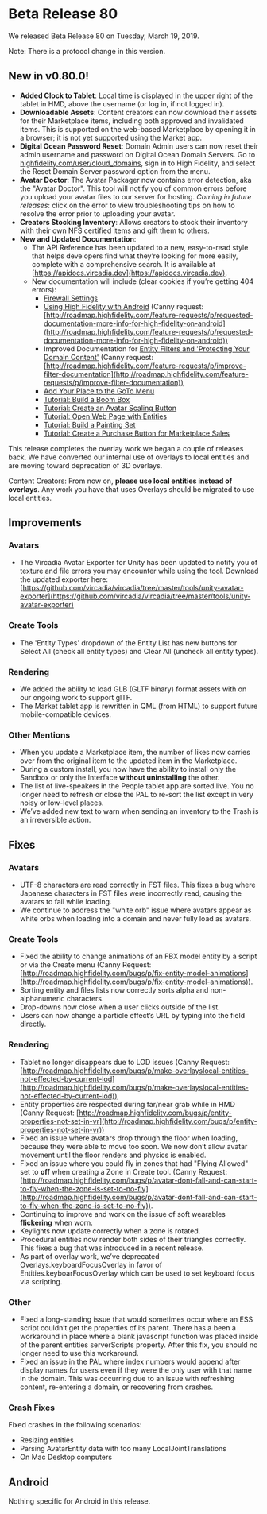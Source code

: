 # Beta Release 80

We released Beta Release 80 on Tuesday, March 19, 2019.

Note: There is a protocol change in this version.

## New in v0.80.0!

* **Added Clock to Tablet**: Local time is displayed in the upper right of the tablet in HMD, above the username (or log in, if not logged in).
* **Downloadable Assets**: Content creators can now download their assets for their Marketplace items, including both approved and invalidated items. This is supported on the web-based Marketplace by opening it in a browser; it is not yet supported using the Market app.
* **Digital Ocean Password Reset**: Domain Admin users can now reset their admin username and password on Digital Ocean Domain Servers. Go to [highfidelity.com/user/cloud_domains](https://highfidelity.com/user/cloud_domains), sign in to High Fidelity, and select the Reset Domain Server password option from the menu.
* **Avatar Doctor**: The Avatar Packager now contains error detection, aka the "Avatar Doctor". This tool will notify you of common errors before you upload your avatar files to our server for hosting. *Coming in future releases*: click on the error to view troubleshooting tips on how to resolve the error prior to uploading your avatar.
* **Creators Stocking Inventory**: Allows creators to stock their inventory with their own NFS certified items and gift them to others.
* **New and Updated Documentation**:
    * The API Reference has been updated to a new, easy-to-read style that helps developers find what they’re looking for more easily, complete with a comprehensive search. It is available at [https://apidocs.vircadia.dev](https://apidocs.vircadia.dev).
    * New documentation will include (clear cookies if you’re getting 404 errors):
        * [Firewall Settings](https://docs.highfidelity.com/host/your-domain/configure-settings.html#firewall-settings)
        * [Using High Fidelity with Android](https://docs.highfidelity.com/explore/get-started/android.html) (Canny request: [http://roadmap.highfidelity.com/feature-requests/p/requested-documentation-more-info-for-high-fidelity-on-android](http://roadmap.highfidelity.com/feature-requests/p/requested-documentation-more-info-for-high-fidelity-on-android))
        * Improved Documentation for [Entity Filters and 'Protecting Your Domain Content'](https://docs.highfidelity.com/host/secure-domain.html#protect-your-domain-s-content) (Canny request: [http://roadmap.highfidelity.com/feature-requests/p/improve-filter-documentation](http://roadmap.highfidelity.com/feature-requests/p/improve-filter-documentation))
        * [Add Your Place to the GoTo Menu](https://docs.highfidelity.com/host/place-name.html#add-your-place-to-the-goto-directory)
        * [Tutorial: Build a Boom Box](https://docs.highfidelity.com/create/entities/boombox-tutorial.html)
        * [Tutorial: Create an Avatar Scaling Button](https://docs.highfidelity.com/create/entities/avatar-scaling-tutorial.html)
        * [Tutorial: Open Web Page with Entities](https://docs.highfidelity.com/create/entities/open-tablet-page-tutorial.html)
        * [Tutorial: Build a Painting Set](https://docs.highfidelity.com/create/entities/primitive-painting-set-tutorial.html)
        * [Tutorial: Create a Purchase Button for Marketplace Sales](https://docs.highfidelity.com/create/entities/purchase-button-tutorial.html)

This release completes the overlay work we began a couple of releases back. We have converted our internal use of overlays to local entities and are moving toward deprecation of 3D overlays.

Content Creators: From now on, **please use local entities instead of overlays**. Any work you have that uses Overlays should be migrated to use local entities.

## Improvements

### Avatars

* The Vircadia Avatar Exporter for Unity has been updated to notify you of texture and file errors you may encounter while using the tool. Download the updated exporter here: [https://github.com/vircadia/vircadia/tree/master/tools/unity-avatar-exporter](https://github.com/vircadia/vircadia/tree/master/tools/unity-avatar-exporter)

### Create Tools

* The 'Entity Types' dropdown of the Entity List has new buttons for Select All (check all entity types) and Clear All (uncheck all entity types).

### Rendering

* We added the ability to load GLB (GLTF binary) format assets with on our ongoing work to support glTF.
* The Market tablet app is rewritten in QML (from HTML) to support future mobile-compatible devices.

### Other Mentions

* When you update a Marketplace item, the number of likes now carries over from the original item to the updated item in the Marketplace.
* During a custom install, you now have the ability to install only the Sandbox or only the Interface **without uninstalling** the other.
* The list of live-speakers in the People tablet app are sorted live. You no longer need to refresh or close the PAL to re-sort the list except in very noisy or low-level places.
* We’ve added new text to warn when sending an inventory to the Trash is an irreversible action.

## Fixes

### Avatars

* UTF-8 characters are read correctly in FST files. This fixes a bug where Japanese characters in FST files were incorrectly read, causing the avatars to fail while loading.
* We continue to address the "white orb" issue where avatars appear as white orbs when loading into a domain and never fully load as avatars.

### Create Tools

* Fixed the ability to change animations of an FBX model entity by a script or via the Create menu (Canny Request: [http://roadmap.highfidelity.com/bugs/p/fix-entity-model-animations](http://roadmap.highfidelity.com/bugs/p/fix-entity-model-animations)).
* Sorting entity and files lists now correctly sorts alpha and non-alphanumeric characters.
* Drop-downs now close when a user clicks outside of the list.
* Users can now change a particle effect’s URL by typing into the field directly.

### Rendering

* Tablet no longer disappears due to LOD issues (Canny Request: [http://roadmap.highfidelity.com/bugs/p/make-overlayslocal-entities-not-effected-by-current-lod](http://roadmap.highfidelity.com/bugs/p/make-overlayslocal-entities-not-effected-by-current-lod))
* Entity properties are respected during far/near grab while in HMD (Canny Request: [http://roadmap.highfidelity.com/bugs/p/entity-properties-not-set-in-vr](http://roadmap.highfidelity.com/bugs/p/entity-properties-not-set-in-vr))
* Fixed an issue where avatars drop through the floor when loading, because they were able to move too soon. We now don’t allow avatar movement until the floor renders and physics is enabled.
* Fixed an issue where you could fly in zones that had "Flying Allowed" set to **off** when creating a Zone in Create tool. (Canny Request: [http://roadmap.highfidelity.com/bugs/p/avatar-dont-fall-and-can-start-to-fly-when-the-zone-is-set-to-no-fly](http://roadmap.highfidelity.com/bugs/p/avatar-dont-fall-and-can-start-to-fly-when-the-zone-is-set-to-no-fly)).
* Continuing to improve and work on the issue of soft wearables **flickering** when worn.
* Keylights now update correctly when a zone is rotated.
* Procedural entities now render both sides of their triangles correctly. This fixes a bug that was introduced in a recent release.
* As part of overlay work, we’ve deprecated Overlays.keyboardFocusOverlay in favor of Entities.keyboarFocusOverlay which can be used to set keyboard focus via scripting.

### Other

* Fixed a long-standing issue that would sometimes occur where an ESS script couldn’t get the properties of its parent. There has a been a workaround in place where a blank javascript function was placed inside of the parent entities serverScripts property. After this fix, you should no longer need to use this workaround.
* Fixed an issue in the PAL where index numbers would append after display names for users even if they were the only user with that name in the domain. This was occurring due to an issue with refreshing content, re-entering a domain, or recovering from crashes.

### Crash Fixes

Fixed crashes in the following scenarios:

* Resizing entities
* Parsing AvatarEntity data with too many LocalJointTranslations
* On Mac Desktop computers

## Android

Nothing specific for Android in this release.

